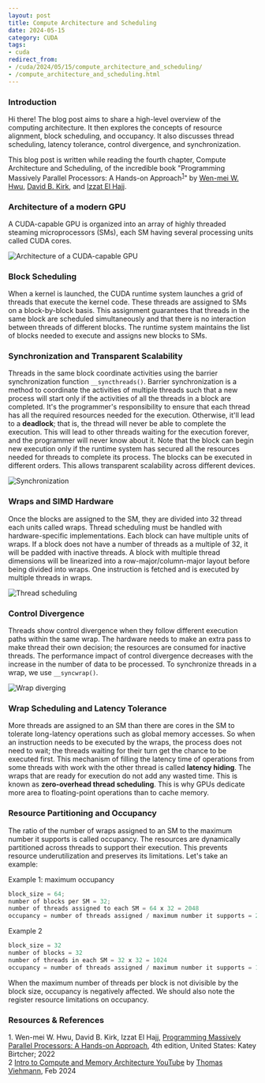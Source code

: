```yaml
---
layout: post
title: Compute Architecture and Scheduling
date: 2024-05-15
category: CUDA
tags:
- cuda
redirect_from:
- /cuda/2024/05/15/compute_architecture_and_scheduling/
- /compute_architecture_and_scheduling.html
---
```


### **Introduction**
Hi there! The blog post aims to share a high-level overview of the
computing architecture. It then explores the concepts of resource
alignment, block scheduling, and occupancy. It also discusses thread
scheduling, latency tolerance, control divergence, and synchronization.

This blog post is written while reading the fourth chapter,
Compute Architecture and Scheduling, of the incredible book
"Programming Massively Parallel Processors: A Hands-on Approach<sup>[1](#link1)</sup>"
by [Wen-mei W. Hwu](https://scholar.google.com/citations?user=ohjQPx8AAAAJ&hl=en),
[David B. Kirk](https://scholar.google.com/citations?user=fMbArPwAAAAJ&hl=en),
and [Izzat El Hajj](https://scholar.google.com/citations?user=_VVw504AAAAJ&hl=en).

### **Architecture of a modern GPU**
A CUDA-capable GPU is organized into an array of highly threaded
steaming microprocessors (SMs), each SM having several processing
units called CUDA cores.

<img alt="Architecture of a CUDA-capable GPU" src="/assets/CUDA/gpu_device_arch.png" class="center" >

### **Block Scheduling**
When a kernel is launched, the CUDA runtime system launches a
grid of threads that execute the kernel code. These threads are
assigned to SMs on a block-by-block basis. This assignment guarantees
that threads in the same block are scheduled simultaneously and that
there is no interaction between threads of different blocks.
The runtime system maintains the list of blocks needed to execute
and assigns new blocks to SMs.

### **Synchronization and Transparent Scalability**
Threads in the same block coordinate activities using the
barrier synchronization function `__syncthreads()`. Barrier
synchronization is a method to coordinate the activities of multiple
threads such that a new process will start only if the activities of
all the threads in a block are completed. It's the programmer's
responsibility to ensure that each thread has all the required
resources needed for the execution. Otherwise, it'll lead to a
**deadlock**; that is, the thread will never be able to complete
the execution. This will lead to other threads waiting for the
execution forever, and the programmer will never know about it.
Note that the block can begin new execution only if the runtime
system has secured all the resources needed for threads to complete
its process. The blocks can be executed in different orders.
This allows transparent scalability across different devices.

<img alt="Synchronization" src="/assets/CUDA/syncthreads.png" class="center" >

### **Wraps and SIMD Hardware**
Once the blocks are assigned to the SM, they are divided into
32 thread each units called wraps. Thread scheduling must be
handled with hardware-specific implementations. Each block can have
multiple units of wraps. If a block does not have a number of
threads as a multiple of 32, it will be padded with inactive threads.
A block with multiple thread dimensions will be linearized into a
row-major/column-major layout before being divided into wraps.
One instruction is fetched and is executed by multiple threads in wraps.

<img alt="Thread scheduling" src="/assets/CUDA/thread_scheduling.png" class="center" >

### **Control Divergence**
Threads show control divergence when they follow different
execution paths within the same wrap. The hardware needs to make
an extra pass to make thread their own decision; the resources
are consumed for inactive threads. The performance impact of
control divergence decreases with the increase in the number of
data to be processed. To synchronize threads in a wrap, we use `__syncwrap()`.

<img alt="Wrap diverging" src="/assets/CUDA/wrap_diverging.png" class="center" >

### **Wrap Scheduling and Latency Tolerance**
More threads are assigned to an SM than there are cores
in the SM to tolerate long-latency operations such as global
memory accesses. So when an instruction needs to be executed by
the wraps, the process does not need to wait; the threads waiting
for their turn get the chance to be executed first. This mechanism
of filling the latency time of operations from some threads
with work with the other thread is called **latency hiding**.
The wraps that are ready for execution do not add any wasted time.
This is known as **zero-overhead thread scheduling**.
This is why GPUs dedicate more area to floating-point operations
than to cache memory.

### **Resource Partitioning and Occupancy**
The ratio of the number of wraps assigned to an SM to the
maximum number it supports is called occupancy.
The resources are dynamically partitioned across threads to
support their execution. This prevents resource underutilization
and preserves its limitations. Let's take an example:

Example 1: maximum occupancy
```cpp
block_size = 64;
number of blocks per SM = 32;
number of threads assigned to each SM = 64 x 32 = 2048
occupancy = number of threads assigned / maximum number it supports = 2048 / 2048 = 1
```

Example 2
```cpp
block_size = 32
number of blocks = 32
number of threads in each SM = 32 x 32 = 1024
occupancy = number of threads assigned / maximum number it supports = 1024 / 2048 = 0.5
```

When the maximum number of threads per block is not divisible
by the block size, occupancy is negatively affected.
We should also note the register resource limitations on occupancy.

### **Resources & References**
<a id="link1">1</a>. Wen-mei W. Hwu, David B. Kirk, Izzat El Hajj, [Programming Massively Parallel Processors: A Hands-on Approach](https://www.amazon.in/Programming-Massively-Parallel-Processors-Hands/dp/0323912311), 4th edition, United States: Katey Birtcher; 2022 \
<a id="link2">2</a> [Intro to Compute and Memory Architecture YouTube](https://youtu.be/lTmYrKwjSOU) by [Thomas Viehmann](https://lernapparat.de/), Feb 2024
